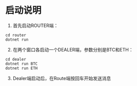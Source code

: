 # 启动说明

1. 首先启动ROUTER端：

```
cd router
dotnet run
```

2. 在两个窗口各启动一个DEALER端，参数分别是BTC和ETH：

```
cd dealer
dotnet run BTC
dotnet run ETH
```

3. Dealer端启动后，在Route端按回车开始发送消息